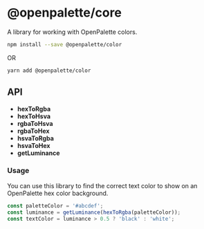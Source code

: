 # @openpalette/core

A library for working with OpenPalette colors.

```bash
npm install --save @openpalette/color
```

OR

```bash
yarn add @openpalette/color
```

## API

- **hexToRgba**
- **hexToHsva**
- **rgbaToHsva**
- **rgbaToHex**
- **hsvaToRgba**
- **hsvaToHex**
- **getLuminance**

### Usage

You can use this library to find the correct text color to show on an OpenPalette hex color background.

```ts
const paletteColor = '#abcdef';
const luminance = getLuminance(hexToRgba(paletteColor));
const textColor = luminance > 0.5 ? 'black' : 'white';
```
